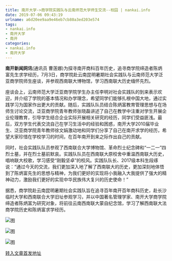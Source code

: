 ```yaml
---
title: 南开大学->商学院实践队与云南师范大学师生交流--校园 | nankai.info
date: 2019-07-06 09:43:19
urlname: a6d20ee9aa9e46eb7cb80a3ed203e574
tags: 
- nankai.info
- 南开大学
- 南开
categories:
- nankai.info
- 南开大学
---
```



**南开新闻网讯**(通讯员 曹莲娜)为探寻南开商科百年历史，追寻商学院缔造者陈炳富先生求学经历，7月3日，商学院赴云南昆明暑期社会实践队与云南师范大学泛亚商学院师生座谈，并参观西南联大博物馆，学习西南联大历史缅怀先烈。

座谈会上，云南师范大学泛亚商学院学生办主任李明对社会实践队的到来表示欢迎，并介绍了学院的基本情况和办学理念，希望同学们能够扎根中国大地，通过实践学习为国家作出更大的贡献。随后，实践队队员结合陈炳富教育管理思想与在场师生讨论交流，泛亚商学院青年教师张晓磊讲述了自己在教学中注重对学生开展企业伦理教育，引导学生结合企业实际开展相关研究的经历，同学们受益匪浅。最后，双方学生代表交流自己在学习生活中的经验和困惑，南开大学2010届毕业生、泛亚商学院青年教师徐文娟激动地和同学们分享了自己在南开求学的经历，希望大家珍惜在学校学习的时间，在百年南开到来之际作出自己的贡献。

同时，社会实践队队员参观了西南联合大学博物馆、革命烈士纪念碑和“一二一”四烈士墓，并在烈士墓前默哀。实践队队员在西南联大原校舍中重温西南联大历史，唱响联大校歌，学习感受“刚毅坚卓”的校风。实践队队长、2017级本科生段琢说：“通过今天的交流，我们更加深入地了解了西南联大的历史，更加深刻地体悟到了陈炳富先生的思想与精神，为我们更好的实现将小我融入大我提供了强大的精神动力，激励我们更好的实现中华民族伟大复兴的历史使命！”

据悉，商学院赴云南昆明暑期社会实践队旨在追寻百年南开百年商科历史，赴长沙临时大学和西南联合大学旧址参观学习，并以中国著名管理学家、南开大学商学院缔造者陈炳富为研究对象，将前往云南西南联大蒙自纪念馆，学习了解西南联大法商学院历史和陈炳富求学经历。



![图](http://news.nankai.edu.cn/pic/0/00/36/32/363266_877643.jpg)

![图](http://news.nankai.edu.cn/pic/0/00/36/32/363265_877521.jpg)

![图](http://news.nankai.edu.cn/pic/0/00/36/32/363264_070610.jpg)

[转入文章首发地址](http://news.nankai.edu.cn/qqxy/system/2019/07/06/000461914.shtml)